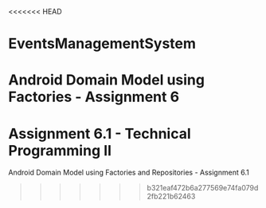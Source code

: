 <<<<<<< HEAD
# EventsManagementSystem
Android Domain Model using Factories - Assignment 6
=======
# Assignment 6.1 - Technical Programming II
Android Domain Model using Factories and Repositories - Assignment 6.1
>>>>>>> b321eaf472b6a277569e74fa079d2fb221b62463
